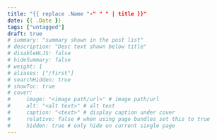 ```yaml
---
title: "{{ replace .Name "-" " " | title }}"
date: {{ .Date }}
tags: ["untagged"]
draft: true
# summary: "summary shown in the post list"
# description: "Desc text shown below title"
# disableHLJS: false
# hideSummary: false
# weight: 1
# aliases: ["/first"]
# searchHidden: true
# showToc: true
# cover:
#     image: "<image path/url>" # image path/url
#     alt: "<alt text>" # alt text
#     caption: "<text>" # display caption under cover
#     relative: false # when using page bundles set this to true
#     hidden: true # only hide on current single page
---
```

